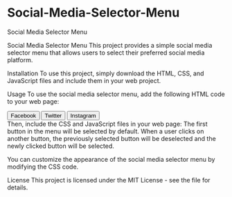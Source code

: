 # Social-Media-Selector-Menu
Social Media Selector Menu

Social Media Selector Menu
This project provides a simple social media selector menu that allows users to select their preferred social media platform.

Installation
To use this project, simply download the HTML, CSS, and JavaScript files and include them in your web project.

Usage
To use the social media selector menu, add the following HTML code to your web page:


<div class="social-media-selector">
  <button class="selected">Facebook</button>
  <button>Twitter</button>
  <button>Instagram</button>
</div>
Then, include the CSS and JavaScript files in your web page:


<link rel="stylesheet" href="social-media-selector-menu.css">
<script src="social-media-selector-menu.js"></script>
The first button in the menu will be selected by default. When a user clicks on another button, the previously selected button will be deselected and the newly clicked button will be selected.

You can customize the appearance of the social media selector menu by modifying the CSS code.

License
This project is licensed under the MIT License - see the  file for details.
